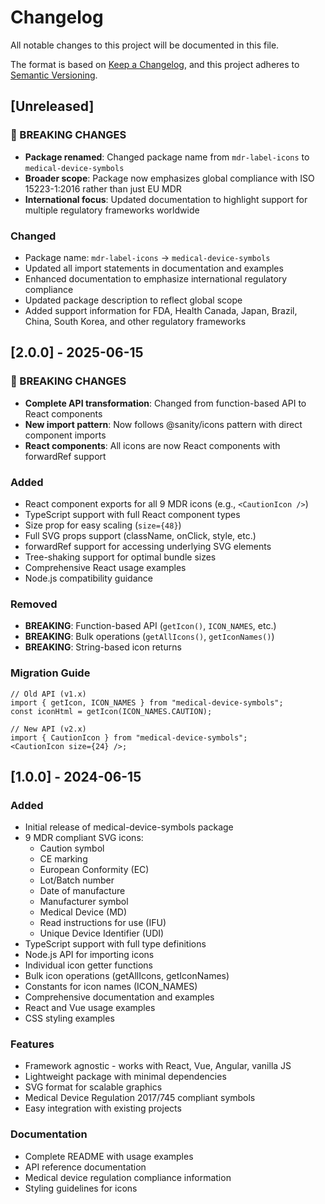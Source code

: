 # Changelog

All notable changes to this project will be documented in this file.

The format is based on [Keep a Changelog](https://keepachangelog.com/en/1.0.0/),
and this project adheres to [Semantic Versioning](https://semver.org/spec/v2.0.0.html).

## [Unreleased]

### 🚀 BREAKING CHANGES

- **Package renamed**: Changed package name from `mdr-label-icons` to `medical-device-symbols`
- **Broader scope**: Package now emphasizes global compliance with ISO 15223-1:2016 rather than just EU MDR
- **International focus**: Updated documentation to highlight support for multiple regulatory frameworks worldwide

### Changed

- Package name: `mdr-label-icons` → `medical-device-symbols`
- Updated all import statements in documentation and examples
- Enhanced documentation to emphasize international regulatory compliance
- Updated package description to reflect global scope
- Added support information for FDA, Health Canada, Japan, Brazil, China, South Korea, and other regulatory frameworks

## [2.0.0] - 2025-06-15

### 🚀 BREAKING CHANGES

- **Complete API transformation**: Changed from function-based API to React components
- **New import pattern**: Now follows @sanity/icons pattern with direct component imports
- **React components**: All icons are now React components with forwardRef support

### Added

- React component exports for all 9 MDR icons (e.g., `<CautionIcon />`)
- TypeScript support with full React component types
- Size prop for easy scaling (`size={48}`)
- Full SVG props support (className, onClick, style, etc.)
- forwardRef support for accessing underlying SVG elements
- Tree-shaking support for optimal bundle sizes
- Comprehensive React usage examples
- Node.js compatibility guidance

### Removed

- **BREAKING**: Function-based API (`getIcon()`, `ICON_NAMES`, etc.)
- **BREAKING**: Bulk operations (`getAllIcons()`, `getIconNames()`)
- **BREAKING**: String-based icon returns

### Migration Guide

```tsx
// Old API (v1.x)
import { getIcon, ICON_NAMES } from "medical-device-symbols";
const iconHtml = getIcon(ICON_NAMES.CAUTION);

// New API (v2.x)
import { CautionIcon } from "medical-device-symbols";
<CautionIcon size={24} />;
```

## [1.0.0] - 2024-06-15

### Added

- Initial release of medical-device-symbols package
- 9 MDR compliant SVG icons:
  - Caution symbol
  - CE marking
  - European Conformity (EC)
  - Lot/Batch number
  - Date of manufacture
  - Manufacturer symbol
  - Medical Device (MD)
  - Read instructions for use (IFU)
  - Unique Device Identifier (UDI)
- TypeScript support with full type definitions
- Node.js API for importing icons
- Individual icon getter functions
- Bulk icon operations (getAllIcons, getIconNames)
- Constants for icon names (ICON_NAMES)
- Comprehensive documentation and examples
- React and Vue usage examples
- CSS styling examples

### Features

- Framework agnostic - works with React, Vue, Angular, vanilla JS
- Lightweight package with minimal dependencies
- SVG format for scalable graphics
- Medical Device Regulation 2017/745 compliant symbols
- Easy integration with existing projects

### Documentation

- Complete README with usage examples
- API reference documentation
- Medical device regulation compliance information
- Styling guidelines for icons
